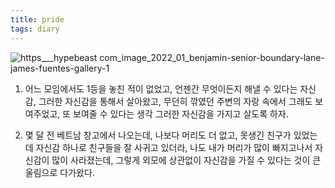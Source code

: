 ```yaml
---
title: pride
tags: diary
---
```

![https___hypebeast com_image_2022_01_benjamin-senior-boundary-lane-james-fuentes-gallery-1](https://user-images.githubusercontent.com/50545088/152646437-19d04433-f345-4de5-b08c-b98268bc2695.jpg)

1. 어느 모임에서도 1등을 놓친 적이 없었고, 언젠간 무엇이든지 해낼 수 있다는 자신감, 그러한 자신감을 통해서 살아왔고, 무던히 깎였던 주변의 자랑 속에서 그래도 보여주었고, 또 보여줄 수 있다는 생각 그러한 자신감을 가지고 살도록 하자.

2. 몇 달 전 베트남 창고에서 나오는데, 나보다 머리도 더 없고, 못생긴 친구가 있었는데 자신감 하나로 친구들을 잘 사귀고 있더라, 나도 내가 머리가 많이 빠지고나서 자신감이 많이 사라졌는데, 그렇게 외모에 상관없이 자신감을 가질 수 있다는 것이 큰 울림으로 다가왔다.